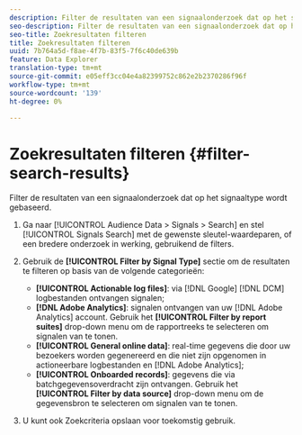 ```yaml
---
description: Filter de resultaten van een signaalonderzoek dat op het signaaltype wordt gebaseerd.
seo-description: Filter de resultaten van een signaalonderzoek dat op het signaaltype wordt gebaseerd.
seo-title: Zoekresultaten filteren
title: Zoekresultaten filteren
uuid: 7b764a5d-f8ae-4f7b-83f5-7f6c40de639b
feature: Data Explorer
translation-type: tm+mt
source-git-commit: e05eff3cc04e4a82399752c862e2b2370286f96f
workflow-type: tm+mt
source-wordcount: '139'
ht-degree: 0%

---
```



# Zoekresultaten filteren {#filter-search-results}

Filter de resultaten van een signaalonderzoek dat op het signaaltype wordt gebaseerd.

1. Ga naar [!UICONTROL Audience Data > Signals > Search] en stel [!UICONTROL Signals Search] met de gewenste sleutel-waardeparen, of een bredere onderzoek in werking, gebruikend de filters.
1. Gebruik de **[!UICONTROL Filter by Signal Type]** sectie om de resultaten te filteren op basis van de volgende categorieën:

   * **[!UICONTROL Actionable log files]**: via [!DNL Google] [!DNL DCM] logbestanden ontvangen signalen;
   * **[!DNL Adobe Analytics]**: signalen ontvangen van uw [!DNL Adobe Analytics] account. Gebruik het **[!UICONTROL Filter by report suites]** drop-down menu om de rapportreeks te selecteren om signalen van te tonen.
   * **[!UICONTROL General online data]**: real-time gegevens die door uw bezoekers worden gegenereerd en die niet zijn opgenomen in actioneerbare logbestanden en [!DNL Adobe Analytics];
   * **[!UICONTROL Onboarded records]**: gegevens die via batchgegevensoverdracht zijn ontvangen. Gebruik het **[!UICONTROL Filter by data source]** drop-down menu om de gegevensbron te selecteren om signalen van te tonen.

1. U kunt ook Zoekcriteria [](../../../features/data-explorer/data-explorer-signals-search/data-explorer-save-search.md) opslaan voor toekomstig gebruik.
